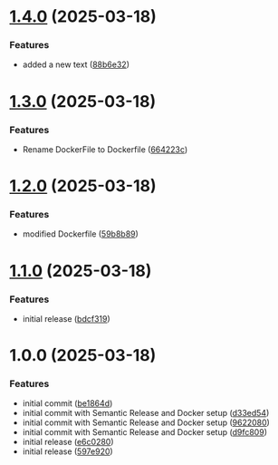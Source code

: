 # [1.4.0](https://github.com/Darsh76/node-docker-semantic/compare/v1.3.0...v1.4.0) (2025-03-18)


### Features

* added a new text ([88b6e32](https://github.com/Darsh76/node-docker-semantic/commit/88b6e3201006048ccd392328daf8181dc8537af0))

# [1.3.0](https://github.com/Darsh76/node-docker-semantic/compare/v1.2.0...v1.3.0) (2025-03-18)


### Features

* Rename DockerFile to Dockerfile ([664223c](https://github.com/Darsh76/node-docker-semantic/commit/664223c6ad16c239eb08de9486fbef58a9165903))

# [1.2.0](https://github.com/Darsh76/node-docker-semantic/compare/v1.1.0...v1.2.0) (2025-03-18)


### Features

* modified Dockerfile ([59b8b89](https://github.com/Darsh76/node-docker-semantic/commit/59b8b891496e368da69700885870a1c03d029d04))

# [1.1.0](https://github.com/Darsh76/node-docker-semantic/compare/v1.0.0...v1.1.0) (2025-03-18)


### Features

* initial release ([bdcf319](https://github.com/Darsh76/node-docker-semantic/commit/bdcf319e3dc4a78dfd56185b749a9a015da477fd))

# 1.0.0 (2025-03-18)


### Features

* initial commit ([be1864d](https://github.com/Darsh76/node-docker-semantic/commit/be1864d1454249d96526eed371eb53bf6b1554dd))
* initial commit with Semantic Release and Docker setup ([d33ed54](https://github.com/Darsh76/node-docker-semantic/commit/d33ed5485aacde9a3e7c0b788b89ff8139cf3cd2))
* initial commit with Semantic Release and Docker setup ([9622080](https://github.com/Darsh76/node-docker-semantic/commit/9622080a3b9b9e8c19a68477ada25f3414c6ab5d))
* initial commit with Semantic Release and Docker setup ([d9fc809](https://github.com/Darsh76/node-docker-semantic/commit/d9fc809b243cf7b5d48a8bac258e36491adb1566))
* initial release ([e6c0280](https://github.com/Darsh76/node-docker-semantic/commit/e6c02800db2916065b49af503db6a976d331fdc4))
* initial release ([597e920](https://github.com/Darsh76/node-docker-semantic/commit/597e9200db63ed3cca993e4ece968b0a8230fd28))
